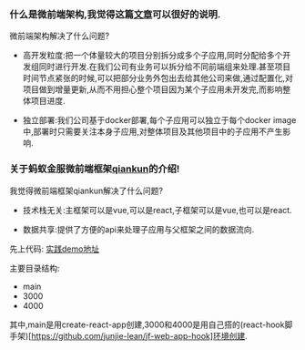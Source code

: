 ### 什么是微前端架构,我觉得这篇[文章](http://www.ayqy.net/blog/micro-frontends/)可以很好的说明.  

微前端架构解决了什么问题?  
- 高开发粒度:把一个体量较大的项目分别拆分成多个子应用,同时分配给多个开发组同时进行开发.在我们公司有业务可以拆分给不同前端组来处理.甚至项目时间节点紧张的时候,可以把部分业务外包出去给其他公司来做,通过配置化,对项目做到增量更新,从而不用担心整个项目因为某个子应用未开发完,而影响整体项目进度.

- 独立部署:我们公司基于docker部署,每个子应用可以独立于每个docker image中,部署时只需要关注本身子应用,对整体项目及其他项目中的子应用不产生影响.

### 关于蚂蚁金服微前端框架[qiankun](https://qiankun.umijs.org/zh/guide)的介绍!

我觉得微前端框架qiankun解决了什么问题?

- 技术栈无关:主框架可以是vue,可以是react,子框架可以是vue,也可以是react.

- 数据共享:提供了方便的api来处理子应用与父框架之间的数据流向. 


先上代码: 
[实践demo地址](https://github.com/junjie-lean/qiankun-react-microApp-practice)

主要目录结构:  

- main
- 3000
- 4000

其中,main是用create-react-app创建,3000和4000是用自己搭的(react-hook脚手架)[https://github.com/junjie-lean/jf-web-app-hook]环境创建.